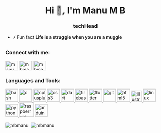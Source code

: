 <h1 align="center">Hi 👋, I'm Manu M B</h1>
<h3 align="center">techHead</h3>

- ⚡ Fun fact **Life is a struggle when you are a muggle**

<p align="left">
<h3 align="left">Connect with me:</h3>
<a href="https://linkedin.com/in/manumb" target="blank"><img align="center" src="https://www.flaticon.com/svg/static/icons/svg/174/174857.svg" alt="manumb" height="30" width="40" /></a>
<a href="https://instagram.com/mbmanu74" target="blank"><img align="center" src="https://www.flaticon.com/svg/static/icons/svg/1384/1384063.svg" alt="mbmanu74" height="30" width="40" /></a>
<a href="mailto:mbmanu74@gmail.com" target="blank"><img align="center" src="https://www.flaticon.com/svg/static/icons/svg/732/732200.svg" alt="mbmanu74" height="30" width="40" /></a>
</p>

<h3 align="left">Languages and Tools:</h3>
<p align="left"> <a href="https://www.gnu.org/software/bash/" target="_blank"> <img src="https://www.vectorlogo.zone/logos/gnu_bash/gnu_bash-icon.svg" alt="bash" width="40" height="40"/> </a> <a href="https://www.cprogramming.com/" target="_blank"> <img src="https://devicons.github.io/devicon/devicon.git/icons/c/c-original.svg" alt="c" width="40" height="40"/> </a> <a href="https://www.w3schools.com/cpp/" target="_blank"> <img src="https://devicons.github.io/devicon/devicon.git/icons/cplusplus/cplusplus-original.svg" alt="cplusplus" width="40" height="40"/> </a> <a href="https://www.w3schools.com/css/" target="_blank"> <img src="https://devicons.github.io/devicon/devicon.git/icons/css3/css3-original-wordmark.svg" alt="css3" width="40" height="40"/> </a> <a href="https://dart.dev" target="_blank"> <img src="https://www.vectorlogo.zone/logos/dartlang/dartlang-icon.svg" alt="dart" width="40" height="40"/> </a> <a href="https://firebase.google.com/" target="_blank"> <img src="https://www.vectorlogo.zone/logos/firebase/firebase-icon.svg" alt="firebase" width="40" height="40"/> </a> <a href="https://flutter.dev" target="_blank"> <img src="https://www.vectorlogo.zone/logos/flutterio/flutterio-icon.svg" alt="flutter" width="40" height="40"/> </a> <a href="https://git-scm.com/" target="_blank"> <img src="https://www.vectorlogo.zone/logos/git-scm/git-scm-icon.svg" alt="git" width="40" height="40"/> </a> <a href="https://www.w3.org/html/" target="_blank"> <img src="https://devicons.github.io/devicon/devicon.git/icons/html5/html5-original-wordmark.svg" alt="html5" width="40" height="40"/> </a> <a href="https://www.adobe.com/in/products/illustrator.html" target="_blank"> <img src="https://www.vectorlogo.zone/logos/adobe_illustrator/adobe_illustrator-icon.svg" alt="illustrator" width="35" height="35"/> </a> <a href="https://www.linux.org/" target="_blank"> <img src="https://devicons.github.io/devicon/devicon.git/icons/linux/linux-original.svg" alt="linux" width="40" height="40"/> </a> <a href="https://www.python.org" target="_blank"> <img src="https://devicons.github.io/devicon/devicon.git/icons/python/python-original.svg" alt="python" width="40" height="40"/> </a> <a href="https://www.raspberrypi.org" target="_blank"> <img src="https://www.brandeps.com/logo-download/R/Raspberry-PI-logo-vector-01.svg" alt="raspberrypi" width="45" height="45"/></a> <a href="https://www.arduino.cc/" target="_blank"> <img src="https://brandslogos.com/wp-content/uploads/thumbs/arduino-logo-1.png" alt="arduino" width="40" height="40"/></a>  </p>

<p><img align="center" src="https://github-readme-stats.vercel.app/api/top-langs/?username=mbmanu&theme=algolia&layout=compact" alt="mbmanu" />
&nbsp;<img align="center" src="https://github-readme-stats.vercel.app/api?username=mbmanu&count_private=true&show_icons=true&theme=algolia&hide=stars,issues" alt="mbmanu" /></p>

